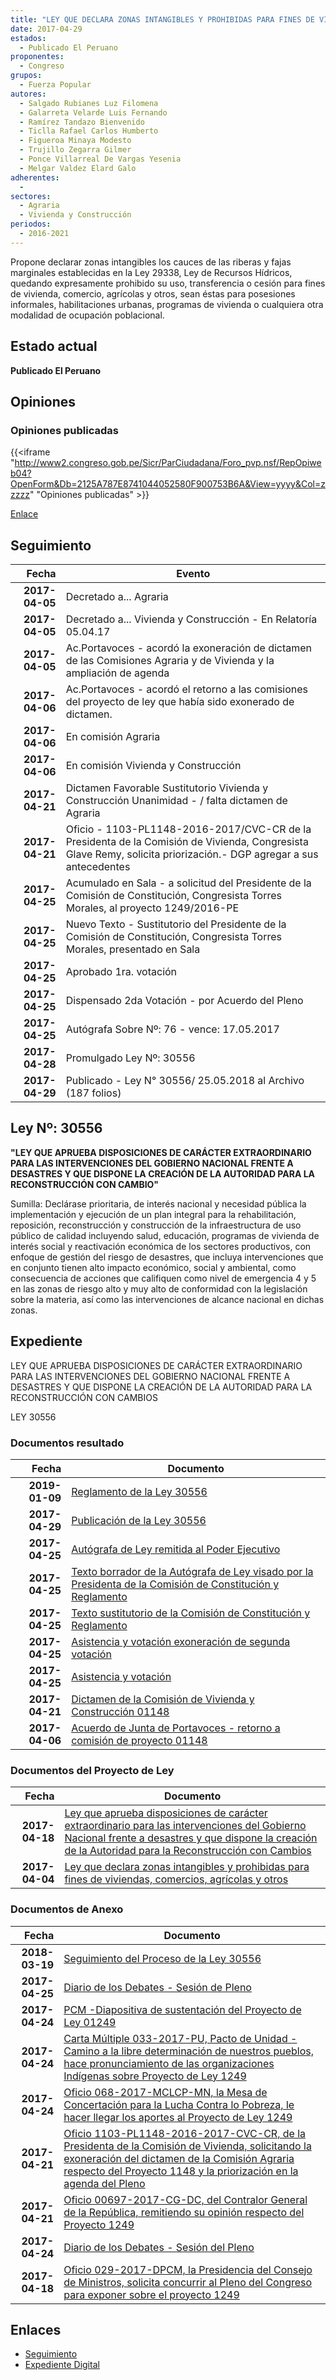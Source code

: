 ```yaml
---
title: "LEY QUE DECLARA ZONAS INTANGIBLES Y PROHIBIDAS PARA FINES DE VIVIENDAS, COMERCIOS, AGRÍCOLAS Y OTROS."
date: 2017-04-29
estados: 
  - Publicado El Peruano
proponentes: 
  - Congreso
grupos: 
  - Fuerza Popular
autores: 
  - Salgado Rubianes Luz Filomena
  - Galarreta Velarde Luis Fernando
  - Ramírez Tandazo Bienvenido
  - Ticlla Rafael Carlos Humberto
  - Figueroa Minaya Modesto
  - Trujillo Zegarra Gilmer
  - Ponce Villarreal De Vargas Yesenia
  - Melgar Valdez Elard Galo
adherentes: 
  - 
sectores: 
  - Agraria
  - Vivienda y Construcción 
periodos: 
  - 2016-2021
---
```


Propone declarar zonas intangibles los cauces de las riberas y fajas marginales establecidas en la Ley 29338, Ley de Recursos Hídricos, quedando expresamente prohibido su uso, transferencia o cesión para fines de vivienda, comercio, agrícolas y otros, sean éstas para posesiones informales, habilitaciones urbanas, programas de vivienda o cualquiera otra modalidad de ocupación poblacional.


## Estado actual

**Publicado El Peruano**

## Opiniones

### Opiniones publicadas

{{<iframe "http://www2.congreso.gob.pe/Sicr/ParCiudadana/Foro_pvp.nsf/RepOpiweb04?OpenForm&Db=2125A787E8741044052580F900753B6A&View=yyyy&Col=zzzzz" "Opiniones publicadas" >}}

[Enlace](http://www2.congreso.gob.pe/Sicr/ParCiudadana/Foro_pvp.nsf/RepOpiweb04?OpenForm&Db=2125A787E8741044052580F900753B6A&View=yyyy&Col=zzzzz)

## Seguimiento

| Fecha | Evento |
|------:|--------|
| **2017-04-05** | Decretado a... Agraria|
| **2017-04-05** | Decretado a... Vivienda y Construcción - En Relatoría 05.04.17|
| **2017-04-05** | Ac.Portavoces - acordó la exoneración de dictamen de las Comisiones Agraria y de Vivienda y la ampliación de agenda|
| **2017-04-06** | Ac.Portavoces - acordó el retorno a las comisiones del proyecto de ley que había sido exonerado de dictamen.|
| **2017-04-06** | En comisión Agraria|
| **2017-04-06** | En comisión Vivienda y Construcción|
| **2017-04-21** | Dictamen Favorable Sustitutorio Vivienda y Construcción Unanimidad - / falta dictamen de Agraria|
| **2017-04-21** | Oficio - 1103-PL1148-2016-2017/CVC-CR de la Presidenta de la Comisión de Vivienda, Congresista Glave Remy, solicita priorización.- DGP agregar a sus antecedentes|
| **2017-04-25** | Acumulado en Sala - a solicitud del Presidente de la Comisión de Constitución, Congresista Torres Morales, al proyecto 1249/2016-PE|
| **2017-04-25** | Nuevo Texto - Sustitutorio del Presidente de la Comisión de Constitución, Congresista Torres Morales, presentado en Sala|
| **2017-04-25** | Aprobado 1ra. votación|
| **2017-04-25** | Dispensado 2da Votación - por Acuerdo del Pleno|
| **2017-04-25** | Autógrafa Sobre Nº: 76 - vence: 17.05.2017|
| **2017-04-28** | Promulgado Ley Nº: 30556|
| **2017-04-29** | Publicado - Ley N° 30556/ 25.05.2018 al Archivo (187 folios)|

## Ley Nº: 30556

**"LEY QUE APRUEBA DISPOSICIONES DE CARÁCTER EXTRAORDINARIO PARA LAS INTERVENCIONES DEL GOBIERNO NACIONAL FRENTE A DESASTRES Y QUE DISPONE LA CREACIÓN DE LA AUTORIDAD PARA LA RECONSTRUCCIÓN CON CAMBIO"**

Sumilla: Declárase prioritaria, de interés nacional y necesidad pública la implementación y ejecución de un plan integral para la rehabilitación, reposición, reconstrucción y construcción de la infraestructura de uso público de calidad incluyendo salud, educación, programas de vivienda de interés social y reactivación económica de los sectores productivos, con enfoque de gestión del riesgo de desastres, que incluya intervenciones que en conjunto tienen alto impacto económico, social y ambiental, como consecuencia de acciones que califiquen como nivel de emergencia 4 y 5 en las zonas de riesgo alto y muy alto de conformidad con la legislación sobre la materia, así como las intervenciones de alcance nacional en dichas zonas.


## Expediente

LEY QUE APRUEBA DISPOSICIONES DE CARÁCTER EXTRAORDINARIO PARA LAS INTERVENCIONES DEL GOBIERNO NACIONAL FRENTE A DESASTRES Y QUE DISPONE LA CREACIÓN DE LA AUTORIDAD PARA LA RECONSTRUCCIÓN CON CAMBIOS

LEY 30556


### Documentos resultado

| Fecha | Documento |
|------:|--------|
| **2019-01-09** | [Reglamento de la Ley 30556](http://www.leyes.congreso.gob.pe/Documentos/2016_2021/ADLP/Reglamento/DS-003-2019-PCM.pdf) |
| **2017-04-29** | [Publicación de la Ley 30556](http://www.leyes.congreso.gob.pe/Documentos/2016_2021/ADLP/Normas_Legales/30556-LEY.pdf) |
| **2017-04-25** | [Autógrafa de Ley remitida al Poder Ejecutivo](http://www.leyes.congreso.gob.pe/Documentos/2016_2021/Autografas/Ley_y_de_Resolucion_Legislativa/AU0124920170425.pdf) |
| **2017-04-25** | [Texto borrador de la Autógrafa de Ley visado por la Presidenta de la Comisión de Constitución y Reglamento](http://www.leyes.congreso.gob.pe/Documentos/2016_2021/Texto_Borrador_de_Autografa/BAU0124820170425.pdf) |
| **2017-04-25** | [Texto sustitutorio de la Comisión de Constitución y Reglamento](http://www.leyes.congreso.gob.pe/Documentos/2016_2021/Texto_Sustitutorio/Proyectos_de_Ley/TS0124920170425..pdf) |
| **2017-04-25** | [Asistencia y votación exoneración de segunda votación](http://www.leyes.congreso.gob.pe/Documentos/2016_2021/Asistencia_y_Votacion/Proyectos_de_Ley/Exoneracion_de_Segunda_Votacion/EV0124920170425.pdf) |
| **2017-04-25** | [Asistencia y votación](http://www.leyes.congreso.gob.pe/Documentos/2016_2021/Asistencia_y_Votacion/Proyectos_de_Ley/AV0124920170425.pdf) |
| **2017-04-21** | [Dictamen de la Comisión de Vivienda y Construcción 01148](http://www.leyes.congreso.gob.pe/Documentos/2016_2021/Dictamenes/Proyectos_de_Ley/01148DC24MAY20170421..pdf) |
| **2017-04-06** | [Acuerdo de Junta de Portavoces - retorno a comisión de proyecto 01148](http://www.leyes.congreso.gob.pe/Documentos/2016_2021/Acuerdos/Junta_Portavoces/AJP0114820170406.pdf) |

### Documentos del Proyecto de Ley

| Fecha | Documento |
|------:|--------|
| **2017-04-18** | [Ley que aprueba disposiciones de carácter extraordinario para las intervenciones del Gobierno Nacional frente a desastres y que dispone la creación de la Autoridad para la Reconstrucción con Cambios](http://www.leyes.congreso.gob.pe/Documentos/2016_2021/Proyectos_de_Ley_y_de_Resoluciones_Legislativas/PL0124920170418.D.pdf) |
| **2017-04-04** | [Ley que declara zonas intangibles y prohibidas para fines de viviendas, comercios, agrícolas y otros](http://www.leyes.congreso.gob.pe/Documentos/2016_2021/Proyectos_de_Ley_y_de_Resoluciones_Legislativas/PL00114820170404.-.pdf) |

### Documentos de Anexo

| Fecha | Documento |
|------:|--------|
| **2018-03-19** | [Seguimiento del Proceso de la Ley 30556](http://www.leyes.congreso.gob.pe/Documentos/2016_2021/Seguimiento_de_Proyectos_de_Ley/01148PL20180319.pdf) |
| **2017-04-25** | [Diario de los Debates - Sesión de Pleno](http://www2.congreso.gob.pe/Sicr/DiarioDebates/Publicad.nsf/SesionesPleno/05256D6E0073DFE90525810D0074BD43/$FILE/SLO-2016-7A.pdf) |
| **2017-04-24** | [PCM -Diapositiva de sustentación del Proyecto de Ley 01249](http://www.leyes.congreso.gob.pe/Documentos/2016_2021/Investidura_del_Consejo_de_Ministros/Exposicion_de_Ministros/Presidencia/PCM-0124920170424.pdf) |
| **2017-04-24** | [Carta Múltiple 033-2017-PU, Pacto de Unidad - Camino a la libre determinación de nuestros pueblos, hace pronunciamiento de las organizaciones Indígenas sobre Proyecto de Ley 1249](http://www.leyes.congreso.gob.pe/Documentos/2016_2021/Oficios/Otras_Instituciones/CARTA-MULTIPLE-033-2017-PU.pdf) |
| **2017-04-24** | [Oficio 068-2017-MCLCP-MN, la Mesa de Concertación para la Lucha Contra lo Pobreza, le hacer llegar los aportes al Proyecto de Ley 1249](http://www.leyes.congreso.gob.pe/Documentos/2016_2021/Oficios/Otras_Instituciones/OFICIO-068-2017-MCLCP-MN.pdf) |
| **2017-04-21** | [Oficio 1103-PL1148-2016-2017-CVC-CR, de la Presidenta de la Comisión de Vivienda, solicitando la exoneración del dictamen de la Comisión Agraria respecto del Proyecto 1148 y la priorización en la agenda del Pleno](http://www.leyes.congreso.gob.pe/Documentos/2016_2021/Oficios/Comisiones_Ordinarias/OFICIO-1103-PL1148-2016-2017-CVC-CR.pdf) |
| **2017-04-21** | [Oficio 00697-2017-CG-DC, del Contralor General de la República, remitiendo su opinión respecto del Proyecto 1249](http://www.leyes.congreso.gob.pe/Documentos/2016_2021/Oficios/Otras_Instituciones/OFICIO-00697-2017-CG-DC.pdf) |
| **2017-04-24** | [Diario de los Debates - Sesión del Pleno](http://www2.congreso.gob.pe/Sicr/DiarioDebates/Publicad.nsf/SesionesPleno/05256D6E0073DFE90525810D005776E6/$FILE/SLO-2016-7.pdf) |
| **2017-04-18** | [Oficio 029-2017-DPCM, la Presidencia del Consejo de Ministros, solicita concurrir al Pleno del Congreso para exponer sobre el proyecto 1249](http://www.leyes.congreso.gob.pe/Documentos/2016_2021/Oficios/Otras_Instituciones/OFICIO-029-2017-DPCM.pdf) |

## Enlaces 

- [Seguimiento](http://www2.congreso.gob.pe/Sicr/TraDocEstProc/CLProLey2016.nsf/f7fff46988ca05b1052578e100829cc7/1438ee531f865d04052580f90071022b?OpenDocument)
- [Expediente Digital](http://www2.congreso.gob.pehttp://www2.congreso.gob.pe/Sicr/TraDocEstProc/CLProLey2016.nsf/f7fff46988ca05b1052578e100829cc7/1438ee531f865d04052580f90071022b?OpenDocument&Click=05257FB7005EB655.eb71d0cf91d8294e05256cdf006b5706/$Body/0.1C6C)

